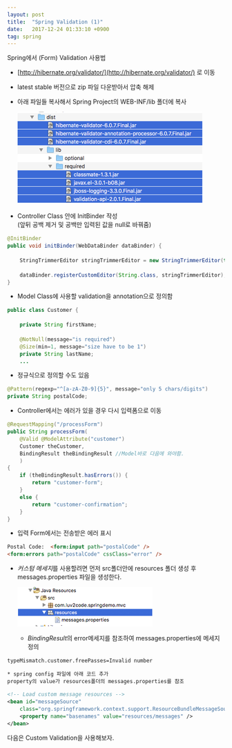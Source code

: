 ```yaml
---
layout: post
title:  "Spring Validation (1)"
date:   2017-12-24 01:33:10 +0900
tag: spring
---
```


Spring에서 (Form) Validation 사용법  


- [http://hibernate.org/validator/](http://hibernate.org/validator/) 로 이동
- latest stable 버전으로 zip 파일 다운받아서 압축 해제
- 아래 파일들 복사해서 Spring Project의 WEB-INF/lib 폴더에 복사

	![라이브러리들](/assets/img/201712/2017-12-25-3.05.37.png)


- Controller Class 안에 InitBinder 작성  
(앞뒤 공백 제거 및 공백만 입력된 값을 null로 바꿔줌)
~~~java
@InitBinder
public void initBinder(WebDataBinder dataBinder) {

	StringTrimmerEditor stringTrimmerEditor = new StringTrimmerEditor(true);

	dataBinder.registerCustomEditor(String.class, stringTrimmerEditor);
}
~~~

- Model Class에 사용할 validation을 annotation으로 정의함
~~~java
public class Customer {

    private String firstName;

	@NotNull(message="is required")
	@Size(min=1, message="size have to be 1")
	private String lastName;
    ...
~~~

- 정규식으로 정의할 수도 있음
~~~java
@Pattern(regexp="^[a-zA-Z0-9]{5}", message="only 5 chars/digits")
private String postalCode;
~~~

- Controller에서는 에러가 있을 경우 다시 입력폼으로 이동
~~~java
@RequestMapping("/processForm")
public String processForm(
	@Valid @ModelAttribute("customer")
	Customer theCustomer,
	BindingResult theBindingResult //Model바로 다음에 와야함.
	)
{
	if (theBindingResult.hasErrors()) {
		return "customer-form";
	}
	else {
		return "customer-confirmation";
	}		
}
~~~

- 입력 Form에서는 전송받은 에러 표시

~~~html
Postal Code:  <form:input path="postalCode" />
<form:errors path="postalCode" cssClass="error" />
~~~

- *커스텀 메세지*를 사용할려면 먼저 src폴더안에 resources 폴더 생성 후  
messages.properties 파일을 생성한다.

	![resources폴더 생성](/assets/img/201712/2017-12-25-5.54.15.png)

	* *BindingResult*의 error메세지를 참조하여  messages.properties에 메세지 정의
~~~
typeMismatch.customer.freePasses=Invalid number
~~~

	* spring config 파일에 아래 코드 추가  
	property의 value가 resources폴더의 messages.properties를 참조

~~~xml
<!-- Load custom message resources -->
<bean id="messageSource"
	class="org.springframework.context.support.ResourceBundleMessageSource">
	<property name="basenames" value="resources/messages" />
</bean>
~~~

다음은 Custom Validation을 사용해보자.

